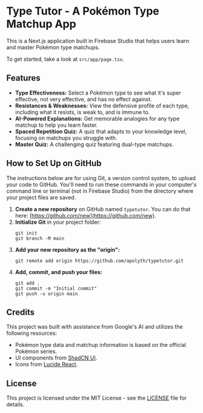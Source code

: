 # Type Tutor - A Pokémon Type Matchup App

This is a Next.js application built in Firebase Studio that helps users learn and master Pokémon type matchups.

To get started, take a look at `src/app/page.tsx`.

## Features

- **Type Effectiveness:** Select a Pokémon type to see what it's super effective, not very effective, and has no effect against.
- **Resistances & Weaknesses:** View the defensive profile of each type, including what it resists, is weak to, and is immune to.
- **AI-Powered Explanations:** Get memorable analogies for any type matchup to help you learn faster.
- **Spaced Repetition Quiz:** A quiz that adapts to your knowledge level, focusing on matchups you struggle with.
- **Master Quiz:** A challenging quiz featuring dual-type matchups.

## How to Set Up on GitHub

The instructions below are for using Git, a version control system, to upload your code to GitHub. You'll need to run these commands in your computer's command line or terminal (not in Firebase Studio) from the directory where your project files are saved.

1.  **Create a new repository** on GitHub named `typetutor`. You can do that here: [https://github.com/new](https://github.com/new).
2.  **Initialize Git** in your project folder:
    ```
    git init
    git branch -M main
    ```
3.  **Add your new repository as the "origin":**
    ```
    git remote add origin https://github.com/apolyth/typetutor.git
    ```
4.  **Add, commit, and push your files:**
    ```
    git add .
    git commit -m "Initial commit"
    git push -u origin main
    ```

## Credits

This project was built with assistance from Google's AI and utilizes the following resources:

- Pokémon type data and matchup information is based on the official Pokémon series.
- UI components from [ShadCN UI](https://ui.shadcn.com/).
- Icons from [Lucide React](https://lucide.dev/guide/packages/lucide-react).

## License

This project is licensed under the MIT License - see the [LICENSE](LICENSE) file for details.
